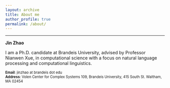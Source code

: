 ```yaml
---
layout: archive
title: About me
author_profile: true
permalink: /about/
---
```


---
<span style="font-size:1em">**Jin Zhao**</span>

I am a Ph.D. candidate at Brandeis University, advised by Professor Nianwen Xue, in computational science with a focus on natural language processing and computational linguistics.  

<span style="font-size:0.8em">**Email**: jinzhao at brandeis dot edu</span><br/>
<span style="font-size:0.8em">**Address**: Volen Center for Complex Systems 109,
Brandeis University, 415 South St.
Waltham, MA 02454</span>
